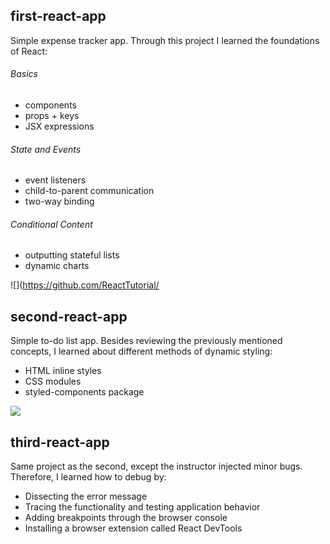 
## first-react-app
Simple expense tracker app. Through this project I learned the foundations of React:
###### Basics
- components
- props + keys
- JSX expressions
###### State and Events
-  event listeners
-  child-to-parent communication
-  two-way binding
###### Conditional Content
-  outputting stateful lists
-  dynamic charts

![](https://github.com/ReactTutorial/
## second-react-app
Simple to-do list app. Besides reviewing the previously mentioned concepts, I learned about different methods of dynamic styling:
- HTML inline styles
- CSS modules
- styled-components package

![](https://github.com/ReactTutorial/)

## third-react-app
Same project as the second, except the instructor injected minor bugs. Therefore, I learned how to debug by:
- Dissecting the error message
- Tracing the functionality and testing application behavior
- Adding breakpoints through the browser console
- Installing a browser extension called React DevTools 
